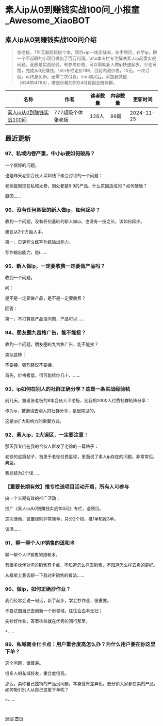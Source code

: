 # 素人ip从0到赚钱实战100问_小报童_Awesome_XiaoBOT

## 素人ip从0到赚钱实战100问介绍
> 张老板，7年互联网超级个体，项目+ip一线实战派，左手项目，右手ip，把一个不起眼的小项目做出了百万利润。\n\n本专栏专注解决素人ip起盘实战问题，全部是实战经验，有参考价值，可以帮助新人做ip快速起步，少走弯路，完成从0到赚钱。\n\n专栏定价199，目前内测价格，10元。一次订阅，可终身买断，无需二次付费。\n\n购买后，添加我微信（634894764），赠送你我的2024付费副业陪伴群。  
  


|名称|作者|读者数量|内容数量|更新时间|
|---|---|---|---|---|
|[素人ip从0到赚钱实战100问](https://xiaobot.net/p/f86564?refer=0b133df9-27dc-423b-8101-639049001c13)|777超级个体张老板|128人|99篇|2024-11-25|

## 最近更新
### 97、私域内卷严重，中小ip要如何破局？

一个很好的问题。

也是昨天老徐合伙人深圳线下聚会讨论的一个问题：

老徐提到现在私域太卷，到处都是9.9的产品，什么原因造成的？如何破局？

原因......

### 96、没有任何基础的新人做ip，如何起步？

收到一个问题，没有任何基础的新人做ip，也没有一技之长，该如何起步。

建议从2个方面入手。

第一，日更短文练写作练输出能力。

写作输出能力，是i......

### 95、新人做ip，一定要收费一定要做产品吗？

收到一个问题。

问：

是不是一定要做产品，是不是一定要收费？

回答：

第一，不打算做产品没问题，产品可以......

### 94、朋友圈九宫格广告，能不能接？

收到一个问题，朋友圈的九宫格广告，能不能接？

类似这种：

不要接，强烈建议不要接。

首先，价格极低，很可能给你几十、......

### 93、ip如何在别人的社群正确分享？这是一条实战经验帖

前几天，邀请张老板的8年合伙人平老板，到我的2000人付费社群矩阵分享：

作为ip，被邀请去别人的社群分享，是很常见的。

这是ip扩大影响力的重要方式。

### 92、素人ip，2大误区，一定要注意！

那天我专门在我的合伙人群发了老徐的一篇帖子：

老徐的这篇帖子，首发于老徐付费星球，里面说了素人ip存在的问题，非常常见、典型。

我总结为2个误......

### 【重要长期有效】推专栏送项目活动开启，所有人可参与

搞一个长期有效的推广活动：

推广《素人ip从0到赚钱实战100问》专栏，送项目。

这次活动，设置规则非常简单，只分2个档，推1单和推3单。

该活......

### 91、聊一聊个人IP销售的道和术

聊一聊个人IP销售的道和术。

有很多伙伴对IP的销售有卡点，不知道怎么样去销售，不知道怎么样去卖的更好。

从框架上我去聊一下我对IP销售的看法......

### 90、做ip，如何正确抄作业？

我们经常会说一句话，新手起步，学会抄作业，很重要。

不要试图自己去创新一个新领域，往往会血本无归；

先抄好作业，答案往往就在优秀的同行那里。

<......

### 89、私域商业化卡点：用户重合度高怎么办？为什么用户要在你这里下单？

这个问题，很普遍。

很多人的私域好友，重合度很高。

那么，卖你自己独特的产品没问题，本身就有差异化。去分销大家都在卖的产品，如何吸引别人从自己这里下单呢？

<......


<a href="https://github.com/Reno9527/awesome-xiaobot" style="color: white; text-decoration: none;">awesome-xiaobot</a>

返回 [首页](../README.md)
